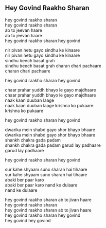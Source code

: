 ## Hey Govind Raakho Sharan

hey govind raakho sharan  
hey govind raakho sharan  
ab to jeevan haare  
ab to jeevan haare  
hey govind raakho sharan hey govind

nir pivan hetu gayo sindhu ke kinaare  
nir pivan hetu gayo sindhu ke kinaare  
sindhu beech basat grah  
sindhu beech basat grah charan dhari pachaare  
charan dhari pachaare

hey govind raakho sharan hey govind

chaar prahar yuddh bhayo le gayo majdhaare  
chaar prahar yuddh bhayo le gayo majdhaare  
naak kaan duuban laage  
naak kaan duuban laage krishna ko pukaare  
krishna ko pukaare

hey govind raakho sharan hey govind

dwarika mein shabd gayo shor bhayo bhaare  
dwarika mein shabd gayo shor bhayo bhaare  
shankh chakra gada padam  
shankh chakra gada padam garud lay padhaare  
garud lay padhaare

hey govind raakho sharan hey govind

sur kahe shyaam suno sharan hai tihaare  
sur kahe shyaam suno sharan hai tihaare  
abaki ber paar karo  
abaki ber paar karo nand ke dulaare  
nand ke dulaare

hey govind raakho sharan ab to jivan haare  
hey govind raakho sharan  
hey govind raakho sharan ab to jivan haare  
hey govind raakho sharan hey govind  
hey govind hey govind

